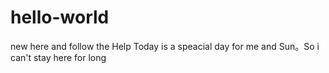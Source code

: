 # hello-world
new here and follow the Help
Today is a speacial day for me and Sun。So i can't stay here for long
